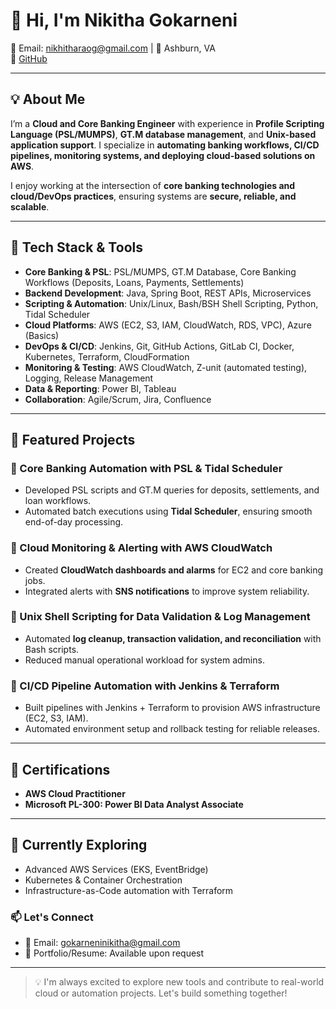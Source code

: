 # 👋 Hi, I'm Nikitha Gokarneni  

📧 Email: nikhitharaog@gmail.com | 📍 Ashburn, VA  
🔗 [GitHub](https://github.com/gnikitha)  

---

## 💡 About Me  
I’m a **Cloud and Core Banking Engineer** with experience in **Profile Scripting Language (PSL/MUMPS)**, **GT.M database management**, and **Unix-based application support**. I specialize in **automating banking workflows, CI/CD pipelines, monitoring systems, and deploying cloud-based solutions on AWS**.  

I enjoy working at the intersection of **core banking technologies and cloud/DevOps practices**, ensuring systems are **secure, reliable, and scalable**.  

---

## 🔧 Tech Stack & Tools  

- **Core Banking & PSL**: PSL/MUMPS, GT.M Database, Core Banking Workflows (Deposits, Loans, Payments, Settlements)  
- **Backend Development**: Java, Spring Boot, REST APIs, Microservices  
- **Scripting & Automation**: Unix/Linux, Bash/BSH Shell Scripting, Python, Tidal Scheduler  
- **Cloud Platforms**: AWS (EC2, S3, IAM, CloudWatch, RDS, VPC), Azure (Basics)  
- **DevOps & CI/CD**: Jenkins, Git, GitHub Actions, GitLab CI, Docker, Kubernetes, Terraform, CloudFormation  
- **Monitoring & Testing**: AWS CloudWatch, Z-unit (automated testing), Logging, Release Management  
- **Data & Reporting**: Power BI, Tableau  
- **Collaboration**: Agile/Scrum, Jira, Confluence  

---

## 📂 Featured Projects  

### 🔹 Core Banking Automation with PSL & Tidal Scheduler  
- Developed PSL scripts and GT.M queries for deposits, settlements, and loan workflows.  
- Automated batch executions using **Tidal Scheduler**, ensuring smooth end-of-day processing.  

### 🔹 Cloud Monitoring & Alerting with AWS CloudWatch  
- Created **CloudWatch dashboards and alarms** for EC2 and core banking jobs.  
- Integrated alerts with **SNS notifications** to improve system reliability.  

### 🔹 Unix Shell Scripting for Data Validation & Log Management  
- Automated **log cleanup, transaction validation, and reconciliation** with Bash scripts.  
- Reduced manual operational workload for system admins.  

### 🔹 CI/CD Pipeline Automation with Jenkins & Terraform  
- Built pipelines with Jenkins + Terraform to provision AWS infrastructure (EC2, S3, IAM).  
- Automated environment setup and rollback testing for reliable releases.  

---

## 📜 Certifications  

- **AWS Cloud Practitioner**  
- **Microsoft PL-300: Power BI Data Analyst Associate**  

---

## 🌱 Currently Exploring  

- Advanced AWS Services (EKS, EventBridge)  
- Kubernetes & Container Orchestration  
- Infrastructure-as-Code automation with Terraform  

### 📫 Let's Connect
- 📧 Email: gokarneninikitha@gmail.com
- 💼 Portfolio/Resume: Available upon request

---

> 💡 I'm always excited to explore new tools and contribute to real-world cloud or automation projects. Let's build something together!
